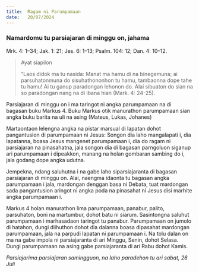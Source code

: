 ```yaml
---
title:  Ragam ni Parumpamaan
date:   20/07/2024
---
```


### Namardomu tu parsiajaran di minggu on, jahama
Mrk. 4: 1–34; Jak. 1: 21; Jes. 6: 1–13; Psalm. 104: 12; Dan. 4: 10–12.

> <p>Ayat siapilon</p>
> “Laos didok ma tu nasida: Manat ma hamu di na binegemuna; ai parsuhatonmuna do sisuhathononhon tu hamu, tambaonna dope tahe tu hamu!  Ai tu ganup paradongan lehonon do. Alai sibuaton do sian na so paradongan nang na di ibana hian (Mark. 4: 24-25).

Parsiajaran di minggu on i ma taringot ni angka parumpamaan na di bagasan buku Markus 4. Buku Markus otik manurathon parumpamaan sian angka buku barita na uli na asing (Mateus, Lukas, Johanes)

Martaontaon lelengna angka na pistar marsual di lapatan dohot pangantusion di parumpamaan ni Jesus: Songon dia laho mangalapati i, dia lapatanna, boasa Jesus mangenet parumpamaan i, dia do ragam ni parsiajaran na pinasahatna, jala songon dia di bagasan parngoluon siganup ari parumpamaan i dipeakkon, manang na holan gombaran sambing do i, jala godang dope angka udutna.

Jempekna, ndang saluhutna i na gabe laho siparsiajaranta di bagasan parsiajaran di minggu on. Alai, naengma idaonta tu bagasan angka parumpamaan i jala, mardongan denggan basa ni Debata, tuat mardongan sada pangantusion aringot ni angka poda na pinasahat ni Jesus disi marhite angka parumpamaan i.

Markus 4 holan manurathon lima parumpamaan, panabur, palito, parsuhaton, boni na martumbur, dohot batu ni siarum. Sasintongna saluhut parumpamaan i marhasadaon taringot tu panabur. Parumpamaan on jumolo di hatahon, dungi diihuthon dohot dia dalanna boasa dipasahat mardongan parumpamaan, jala na parpudi lapatan ni parumpamaan i. Na tolu dalan on ma na gabe impola ni parsiajaranta di ari Minggu, Senin, dohot Selasa. Dungi parumpamaan na asing gabe parsiajaranta di ari Rabu dohot Kamis.

_Parsiajarima parsiajaran samingguon, na laho paradehon tu ari sabat, 26 Juli_